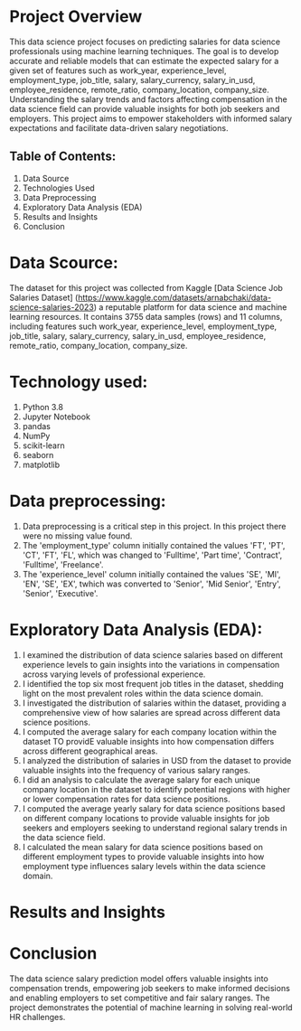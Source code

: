 # Project Overview
This data science project focuses on predicting salaries for data science professionals using machine learning techniques. The goal is to develop accurate and reliable models that can estimate the expected salary for a given set of features such as work_year, experience_level, employment_type, job_title, salary, salary_currency, salary_in_usd, employee_residence, remote_ratio, company_location, company_size.
Understanding the salary trends and factors affecting compensation in the data science field can provide valuable insights for both job seekers and employers. This project aims to empower stakeholders with informed salary expectations and facilitate data-driven salary negotiations.

## Table of Contents:
  1. Data Source
  2. Technologies Used
  3. Data Preprocessing
  4. Exploratory Data Analysis (EDA)
  5. Results and Insights
  6. Conclusion

# Data Scource:
The dataset for this project was collected from Kaggle [Data Science Job Salaries Dataset] (https://www.kaggle.com/datasets/arnabchaki/data-science-salaries-2023) a reputable platform for data science and machine learning resources. It contains 3755 data samples (rows) and 11 columns, including features such  work_year, experience_level, employment_type, job_title, salary, salary_currency, salary_in_usd, employee_residence, remote_ratio, company_location, company_size.

# Technology used:
  1. Python 3.8
  2. Jupyter Notebook
  3. pandas
  4. NumPy
  5. scikit-learn
  6. seaborn
  7. matplotlib

# Data preprocessing:
  1. Data preprocessing is a critical step in this project. In this project there were no missing value found.
  2. The 'employment_type' column initially contained the values 'FT', 'PT', 'CT', 'FT', 'FL', which was changed to 'Fulltime', 'Part time', 'Contract', 'Fulltime', 'Freelance'.
  3. The 'experience_level' column initially contained the values 'SE', 'MI', 'EN', 'SE', 'EX', twhich was converted to 'Senior', 'Mid Senior', 'Entry', 'Senior', 'Executive'.

# Exploratory Data Analysis (EDA):
  1. I examined the distribution of data science salaries based on different experience levels to gain insights into the variations in compensation across varying levels of professional experience.
  2. I identified the top six most frequent job titles in the dataset, shedding light on the most prevalent roles within the data science domain.
  3. I investigated the distribution of salaries within the dataset, providing a comprehensive view of how salaries are spread across different data science positions.
  4. I computed the average salary for each company location within the dataset TO providE valuable insights into how compensation differs across different geographical areas.
  5. I analyzed the distribution of salaries in USD from the dataset to provide valuable insights into the frequency of various salary ranges.
  6. I did an analysis to calculate the average salary for each unique company location in the dataset to identify potential regions with higher or lower compensation rates for data science positions.
  7. I computed the average yearly salary for data science positions based on different company locations to provide valuable insights for job seekers and employers seeking to understand regional salary trends in the data science field.
  8. I calculated the mean salary for data science positions based on different employment types to provide valuable insights into how employment type influences salary levels within the data science domain.

# Results and Insights


# Conclusion 
The data science salary prediction model offers valuable insights into compensation trends, empowering job seekers to make informed decisions and enabling employers to set competitive and fair salary ranges. The project demonstrates the potential of machine learning in solving real-world HR challenges.
